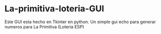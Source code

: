 # La-primitiva-loteria-GUI
Este GUI esta hecho en Tkinter en python. Un simple gui echo para generar numeros para La Primitiva (Loteria ESP)
